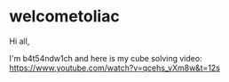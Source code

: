 # welcometoliac

Hi all, 

I'm b4t54ndw1ch and here is my cube solving video: <br>
https://www.youtube.com/watch?v=qcehs_vXm8w&t=12s
